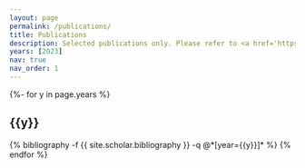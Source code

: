 ```yaml
---
layout: page
permalink: /publications/
title: Publications
description: Selected publications only. Please refer to <a href='https://scholar.google.com/citations?user=bIdARZMAAAAJ&hl=vi'><u>Google Scholar</u></a> for full publications.
years: [2023]
nav: true
nav_order: 1
---
```

<!-- _pages/publications.md -->
<div class="publications">

{%- for y in page.years %}
  <h2 class="year">{{y}}</h2>
  {% bibliography -f {{ site.scholar.bibliography }} -q @*[year={{y}}]* %}
{% endfor %}

</div>
